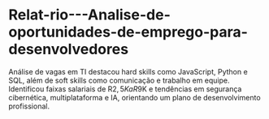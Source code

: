 # Relat-rio---Analise-de-oportunidades-de-emprego-para-desenvolvedores
Análise de vagas em TI destacou hard skills como JavaScript, Python e SQL, além de soft skills como comunicação e trabalho em equipe. Identificou faixas salariais de R$2,5K a R$9K e tendências em segurança cibernética, multiplataforma e IA, orientando um plano de desenvolvimento profissional.
